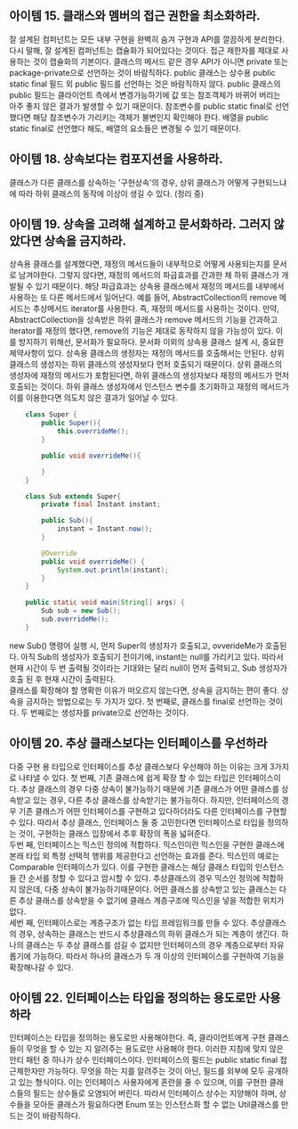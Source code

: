 ## 아이템 15. 클래스와 멤버의 접근 권한을 최소화하라.
잘 설계된 컴퍼넌트는 모든 내부 구현을 완벽히 숨겨 구현과 API를 깔끔하게 분리한다. 다시 말해, 잘 설계된 컴퍼넌트는 캡슐화가 되어있다는 것이다. 접근 제한자를 제대로 사용하는 것이 캡슐화의 기본이다. 클래스의 메서드 같은 경우 API가 아니면 private 또는 package-private으로 선언하는 것이 바람직하다. public 클래스는 상수용 public static final 필드 외 public 필드를 선언하는 것은 바람직하지 않다. public 클래스의 public 필드는 클라이언트 측에서 변경가능하기에 값 또는 참조객체가 바뀌어 버리는 아주 좋지 않은 결과가 발생할 수 있기 때문이다. 참조변수를 public static final로 선언했다면 해당 참조변수가 가리키는 객체가 불변인지 확인해야 한다. 배열을 public static final로 선언했다 해도, 배열의 요소들은 변경될 수 있기 때문이다. 

## 아이템 18. 상속보다는 컴포지션을 사용하라.
클래스가 다른 클래스를 상속하는 '구현상속'의 경우, 상위 클래스가 어떻게 구현되느냐에 따라 하위 클래스의 동작에 이상이 생길 수 있다. (정리 중)

## 아이템 19. 상속을 고려해 설계하고 문서화하라. 그러지 않았다면 상속을 금지하라.
상속용 클래스를 설계했다면, 재정의 메서드들이 내부적으로 어떻게 사용되는지를 문서로 남겨야한다. 그렇지 않다면, 재정의 메서드의 파급효과를 간과한 채 하위 클래스가 개발될 수 있기 때문이다. 해당 파급효과는 상속용 클래스에서 재정의 메서드를 내부에서 사용하는 또 다른 메서드에서 일어난다. 예를 들어, AbstractCollection의 remove 메서드는 추상메서드 iterator를 사용한다. 즉, 재정의 메서드를 사용하는 것이다. 만약, AbstractCollection을 상속받은 하위 클래스가 remove 메서드의 기능을 간과하고 iterator를 재정의 했다면, remove의 기능은 제대로 동작하지 않을 가능성이 있다. 이를 방지하기 위해선, 문서화가 필요하다. 문서화 이외의 상속용 클래스 설계 시, 중요한 제약사항이 있다. 상속용 클래스의 생정자는 재정의 메서드를 호출해서는 안된다. 상위 클래스의 생성자는 하위 클래스의 생성자보다 먼저 호출되기 때문이다. 상위 클래스의 생성자에 재정의 메서드가 포함된다면, 하위 클래스의 생성자보다 재정의 메서드가 먼저 호출되는 것이다. 하위 클래스 생성자에서 인스턴스 변수를 초기화하고 재정의 메서드가 이를 이용한다면 의도치 않은 결과가 일어날 수 있다. 
```java
    class Super {
        public Super(){
            this.overrideMe();
        }

        public void overrideMe(){

        }
    }

    class Sub extends Super{
        private final Instant instant;

        public Sub(){
            instant = Instant.now();
        }

        @Override
        public void overrideMe() {
            System.out.println(instant);
        }
    }

    public static void main(String[] args) {
        Sub sub = new Sub();
        sub.overrideMe();
    }
```

new Sub() 명령어 실행 시, 먼저 Super의 생성자가 호출되고, ovverideMe가 호출된다. 아직 Sub의 생성자가 호출되기 전이기에, instant는 null를 가리키고 있다. 따라서 현재 시간이 두 번 출력될 것이라는 기대와는 달리 null이 먼저 출력되고, Sub 생성자가 호출 된 후 현재 시간이 출력된다.  
클래스를 확장해야 할 명확한 이유가 떠오르지 않는다면, 상속을 금지하는 편이 좋다. 상속을 금지하는 방법으로는 두 가지가 있다. 첫 번째로, 클래스를 final로 선언하는 것이다. 두 번째로는 생성자를 private으로 선언하는 것이다. 

## 아이템 20. 추상 클래스보다는 인터페이스를 우선하라
다중 구현 용 타입으로 인터페이스를 추상 클래스보다 우선해야 하는 이유는 크게 3가지로 나타낼 수 있다.
첫 번째, 기존 클래스에 쉽게 확장 할 수 있는 타입은 인터페이스이다. 추상 클래스의 경우 다중 상속이 불가능하기 때문에 기존 클래스가 어떤 클래스를 상속받고 있는 경우, 다른 추상 클래스를 상속받기는 불가능하다. 하지만, 인터페이스의 경우 기존 클래스가 어떤 인터페이스를 구현하고 있다하더라도 다른 인터페이스를 구현할 수 있다. 따라서 추상 클래스, 인터페이스 둘 중 고민한다면 인터페이스로 타입을 정의하는 것이, 구현하는 클래스 입장에서 추후 확장의 폭을 넓혀준다.  
두번 째, 인터페이스는 믹스인 정의에 적합하다. 믹스인이란 믹스인을 구현한 클래스에 본래 타입 외 특정 선택적 행위를 제공한다고 선언하는 효과를 준다. 믹스인의 예로는 Comparable 인터페이스가 있다. 이를 구현한 클래스는 해당 클래스 타입의 인스턴스들 간 순서를 정할 수 있다고 암시할 수 있다. 추상클래스의 경우 믹스인 정의에 적합하지 않은데, 다중 상속이 불가능하기때문이다. 어떤 클래스를 상속받고 있는 클래스는 다른 추상 클래스를 상속받을 수 없기에 클래스 계층구조에 믹스인을 넣을 적합한 위치가 없다.  
세번 째, 인터페이스로는 계층구조가 없는 타입 프레임워크를 만들 수 있다. 추상클래스의 경우, 상속하는 클래스는 반드시 추상클래스의 하위 클래스가 되는 계층이 생긴다. 하나의 클래스는 두 추상 클래스를 섬길 수 없지만 인터페이스의 경우 계층으로부터 자유롭기에 가능하다. 따라서 하나의 클래스가 두 개 이상의 인터페이스를 구현하여 기능을 확장해나갈 수 있다. 

## 아이템 22. 인터페이스는 타입을 정의하는 용도로만 사용하라
인터페이스는 타입을 정의하는 용도로만 사용해야한다. 즉, 클라이언트에게 구현 클래스들이 무엇을 할 수 있는 지 알려주는 용도로만 사용해야 한다. 이러한 지침에 맞지 않은 안티 패턴 중 하나가 상수 인터페이스이다. 인터페이스의 필드는 public static final 접근제한자만 가능하다. 무엇을 하는 지를 알려주는 것이 아닌, 필드를 외부에 모두 공개하고 있는 형식이다. 이는 인터페이스 사용자에게 혼란을 줄 수 있으며, 이를 구현한 클래스들의 필드는 상수들로 오염되어 버린다. 따라서 인터페이스 상수는 지양해야 하며, 상수들을 모아둔 클래스가 필요하다면 Enum 또는 인스턴스화 할 수 없는 Util클래스를 만드는 것이 바람직하다. 
